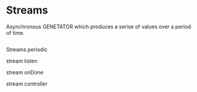 # Streams

Asynchronous GENETATOR which produces a serise of values over a period of time.

```

```


Streams.periodic

stream listen

stream onDone


stream controller
   

